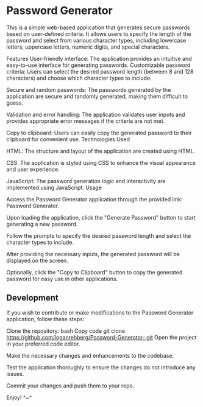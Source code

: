 # Password Generator
This is a simple web-based application that generates secure passwords based on user-defined criteria. It allows users to specify the length of the password and select from various character types, including lowercase letters, uppercase letters, numeric digits, and special characters.

Features
User-friendly interface: The application provides an intuitive and easy-to-use interface for generating passwords.
Customizable password criteria: Users can select the desired password length (between 8 and 128 characters) and choose which character types to include.

Secure and random passwords: The passwords generated by the application are secure and randomly generated, making them difficult to guess.

Validation and error handling: The application validates user inputs and provides appropriate error messages if the criteria are not met.

Copy to clipboard: Users can easily copy the generated password to their clipboard for convenient use.
Technologies Used

HTML: The structure and layout of the application are created using HTML.

CSS: The application is styled using CSS to enhance the visual appearance and user experience.

JavaScript: The password generation logic and interactivity are implemented using JavaScript.
Usage

Access the Password Generator application through the provided link: Password Generator.

Upon loading the application, click the "Generate Password" button to start generating a new password.

Follow the prompts to specify the desired password length and select the character types to include.

After providing the necessary inputs, the generated password will be displayed on the screen.

Optionally, click the "Copy to Clipboard" button to copy the generated password for easy use in other applications.

## Development
If you wish to contribute or make modifications to the Password Generator application, follow these steps:

Clone the repository:
bash
Copy code
git clone https://github.com/loganrehberg/Password-Generator-.git
Open the project in your preferred code editor.

Make the necessary changes and enhancements to the codebase.

Test the application thoroughly to ensure the changes do not introduce any issues.

Commit your changes and push them to your repo.

Enjoy! ^~^
